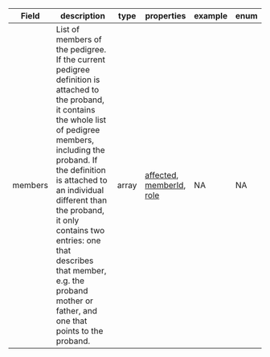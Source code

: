 |Field | description | type | properties | example | enum|
| ---| ---| ---| ---| ---| --- |
| members | List of members of the pedigree. If the current pedigree definition is attached to the proband, it contains the whole list of pedigree members, including the proband. If the definition is attached to an individual different than the proband, it only contains two entries: one that describes that member, e.g. the proband mother or father, and one that points to the proband. | array | [affected](./affected.md), [memberId](./memberId.md), [role](./role.md) | NA | NA|
